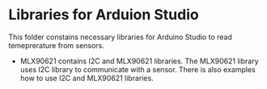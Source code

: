 # Libraries for Arduion Studio

This folder constains necessary libraries for Arduino Studio to read temeprerature from sensors.

- MLX90621 contains I2C and MLX90621 libraries. The MLX90621 library uses I2C library to communicate with a sensor. There is also examples how to use I2C and MLX90621 libraries.